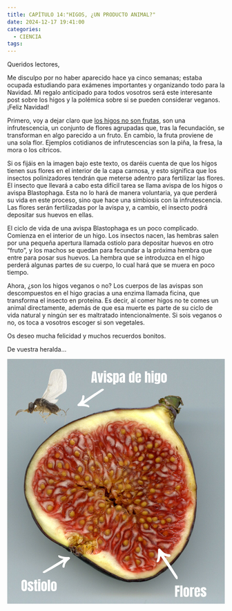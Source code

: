 ```yaml
---
title: CAPÍTULO 14:"HIGOS, ¿UN PRODUCTO ANIMAL?"
date: 2024-12-17 19:41:00
categories: 
  - CIENCIA
tags:
---
```


Queridos lectores,

Me disculpo por no haber aparecido hace ya cinco semanas; estaba ocupada estudiando para exámenes importantes y organizando todo para la Navidad. Mi regalo anticipado para todos vosotros será este interesante post sobre los higos y la polémica sobre si se pueden considerar veganos. ¡Feliz Navidad!

Primero, voy a dejar claro que [los higos no son frutas](https://www.ecoportal.net/paises/bohigos-insectos/), son una infrutescencia, un conjunto de flores agrupadas que, tras la fecundación, se transforman en algo parecido a un fruto. En cambio, la fruta proviene de una sola flor. Ejemplos cotidianos de infrutescencias son la piña, la fresa, la mora o los cítricos.

Si os fijáis en la imagen bajo este texto, os daréis cuenta de que los higos tienen sus flores en el interior de la capa carnosa, y esto significa que los insectos polinizadores tendrán que meterse adentro para fertilizar las flores. El insecto que llevará a cabo esta difícil tarea se llama avispa de los higos o avispa Blastophaga. Esta no lo hará de manera voluntaria, ya que perderá su vida en este proceso, sino que hace una simbiosis con la infrutescencia. Las flores serán fertilizadas por la avispa y, a cambio, el insecto podrá depositar sus huevos en ellas.

El ciclo de vida de una avispa Blastophaga es un poco complicado. Comienza en el interior de un higo. Los insectos nacen, las hembras salen por una pequeña apertura llamada ostiolo para depositar huevos en otro “fruto”, y los machos se quedan para fecundar a la próxima hembra que entre para posar sus huevos. La hembra que se introduzca en el higo perderá algunas partes de su cuerpo, lo cual hará que se muera en poco tiempo.

Ahora, ¿son los higos veganos o no? Los cuerpos de las avispas son descompuestos en el higo gracias a una enzima llamada ficina, que transforma el insecto en proteína. Es decir, al comer higos no te comes un animal directamente, además de que esa muerte es parte de su ciclo de vida natural y ningún ser es maltratado intencionalmente. Si sois veganos o no, os toca a vosotros escoger si son vegetales.

Os deseo mucha felicidad y muchos recuerdos bonitos.

De vuestra heralda...

![HIGO](/images/HIGO.jpg)